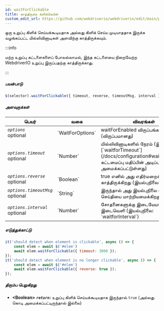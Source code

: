 ```yaml
---
id: waitForClickable
title: காத்திருக்க க்ளிக்கெபிள்
custom_edit_url: https://github.com/webdriverio/webdriverio/edit/main/packages/webdriverio/src/commands/element/waitForClickable.ts
---
```


ஒரு உறுப்பு கிளிக் செய்யக்கூடியதாக அல்லது கிளிக் செய்ய முடியாததாக இருக்க வழங்கப்பட்ட மில்லிவினாடிகள் அளவிற்கு காத்திருக்கவும்.

:::info

மற்ற உறுப்பு கட்டளைகளைப் போலல்லாமல், இந்த கட்டளையை நிறைவேற்ற WebdriverIO உறுப்பு இருப்பதற்கு காத்திருக்காது.

:::

##### பயன்பாடு

```js
$(selector).waitForClickable({ timeout, reverse, timeoutMsg, interval })
```

##### அளவுருக்கள்

<table>
  <thead>
    <tr>
      <th>பெயர்</th><th>வகை</th><th>விவரங்கள்</th>
    </tr>
  </thead>
  <tbody>
    <tr>
      <td><code><var>options</var></code><br /><span className="label labelWarning">optional</span></td>
      <td>`WaitForOptions`</td>
      <td>waitForEnabled விருப்பங்கள் (விருப்பமானது)</td>
    </tr>
    <tr>
      <td><code><var>options.timeout</var></code><br /><span className="label labelWarning">optional</span></td>
      <td>`Number`</td>
      <td>மில்லிவினாடிகளில் நேரம் (இயல்புநிலை [`waitforTimeout`](/docs/configuration#waitfortimeout) கட்டமைப்பு மதிப்பின் அடிப்படையில் அமைக்கப்பட்டுள்ளது)</td>
    </tr>
    <tr>
      <td><code><var>options.reverse</var></code><br /><span className="label labelWarning">optional</span></td>
      <td>`Boolean`</td>
      <td>true எனில் அது எதிர்மறைக்காக காத்திருக்கிறது (இயல்புநிலை: false)</td>
    </tr>
    <tr>
      <td><code><var>options.timeoutMsg</var></code><br /><span className="label labelWarning">optional</span></td>
      <td>`String`</td>
      <td>இருந்தால் அது இயல்புநிலை பிழை செய்தியை மாற்றியமைக்கிறது</td>
    </tr>
    <tr>
      <td><code><var>options.interval</var></code><br /><span className="label labelWarning">optional</span></td>
      <td>`Number`</td>
      <td>சோதனைகளுக்கு இடையேயான இடைவெளி (இயல்புநிலை: `waitforInterval`)</td>
    </tr>
  </tbody>
</table>

##### எடுத்துக்காட்டு

```js title="waitForClickable.js"
it('should detect when element is clickable', async () => {
    const elem = await $('#elem')
    await elem.waitForClickable({ timeout: 3000 });
});
it('should detect when element is no longer clickable', async () => {
    const elem = await $('#elem')
    await elem.waitForClickable({ reverse: true });
});
```

##### திரும்ப பெறுகிறது

- **&lt;Boolean&gt;**
            **<code><var>return</var></code>:**  உறுப்பு கிளிக் செய்யக்கூடியதாக இருந்தால் `true` (அல்லது கொடி அமைக்கப்பட்டிருந்தால் இல்லை)